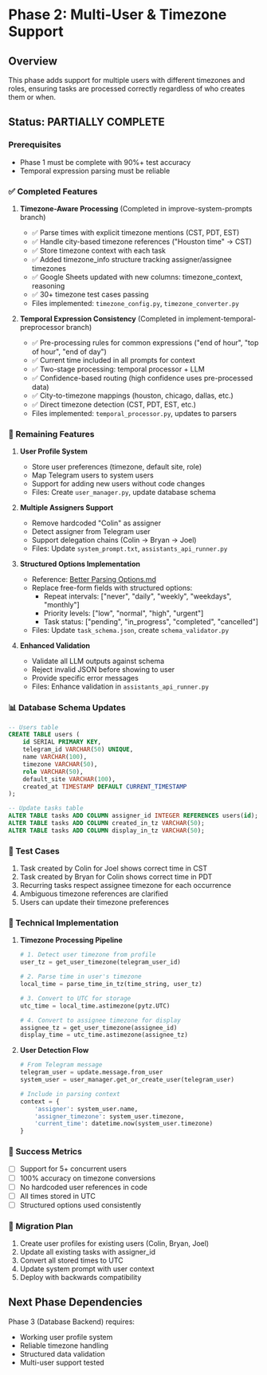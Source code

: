 # Phase 2: Multi-User & Timezone Support

## Overview
This phase adds support for multiple users with different timezones and roles, ensuring tasks are processed correctly regardless of who creates them or when.

## Status: PARTIALLY COMPLETE

### Prerequisites
- Phase 1 must be complete with 90%+ test accuracy
- Temporal expression parsing must be reliable

### ✅ Completed Features

1. **Timezone-Aware Processing** (Completed in improve-system-prompts branch)
   - ✅ Parse times with explicit timezone mentions (CST, PDT, EST)
   - ✅ Handle city-based timezone references ("Houston time" → CST)
   - ✅ Store timezone context with each task
   - ✅ Added timezone_info structure tracking assigner/assignee timezones
   - ✅ Google Sheets updated with new columns: timezone_context, reasoning
   - ✅ 30+ timezone test cases passing
   - Files implemented: `timezone_config.py`, `timezone_converter.py`

2. **Temporal Expression Consistency** (Completed in implement-temporal-preprocessor branch)
   - ✅ Pre-processing rules for common expressions ("end of hour", "top of hour", "end of day")
   - ✅ Current time included in all prompts for context
   - ✅ Two-stage processing: temporal processor + LLM
   - ✅ Confidence-based routing (high confidence uses pre-processed data)
   - ✅ City-to-timezone mappings (houston, chicago, dallas, etc.)
   - ✅ Direct timezone detection (CST, PDT, EST, etc.)
   - Files implemented: `temporal_processor.py`, updates to parsers

### 🎯 Remaining Features

1. **User Profile System**
   - Store user preferences (timezone, default site, role)
   - Map Telegram users to system users
   - Support for adding new users without code changes
   - Files: Create `user_manager.py`, update database schema

2. **Multiple Assigners Support**
   - Remove hardcoded "Colin" as assigner
   - Detect assigner from Telegram user
   - Support delegation chains (Colin → Bryan → Joel)
   - Files: Update `system_prompt.txt`, `assistants_api_runner.py`

3. **Structured Options Implementation**
   - Reference: [Better Parsing Options.md](./Better%20Parsing%20Options.md)
   - Replace free-form fields with structured options:
     - Repeat intervals: ["never", "daily", "weekly", "weekdays", "monthly"]
     - Priority levels: ["low", "normal", "high", "urgent"]
     - Task status: ["pending", "in_progress", "completed", "cancelled"]
   - Files: Update `task_schema.json`, create `schema_validator.py`

4. **Enhanced Validation**
   - Validate all LLM outputs against schema
   - Reject invalid JSON before showing to user
   - Provide specific error messages
   - Files: Enhance validation in `assistants_api_runner.py`

### 📊 Database Schema Updates
```sql
-- Users table
CREATE TABLE users (
    id SERIAL PRIMARY KEY,
    telegram_id VARCHAR(50) UNIQUE,
    name VARCHAR(100),
    timezone VARCHAR(50),
    role VARCHAR(50),
    default_site VARCHAR(100),
    created_at TIMESTAMP DEFAULT CURRENT_TIMESTAMP
);

-- Update tasks table
ALTER TABLE tasks ADD COLUMN assigner_id INTEGER REFERENCES users(id);
ALTER TABLE tasks ADD COLUMN created_in_tz VARCHAR(50);
ALTER TABLE tasks ADD COLUMN display_in_tz VARCHAR(50);
```

### 🧪 Test Cases
1. Task created by Colin for Joel shows correct time in CST
2. Task created by Bryan for Colin shows correct time in PDT
3. Recurring tasks respect assignee timezone for each occurrence
4. Ambiguous timezone references are clarified
5. Users can update their timezone preferences

### 🔧 Technical Implementation

1. **Timezone Processing Pipeline**
   ```python
   # 1. Detect user timezone from profile
   user_tz = get_user_timezone(telegram_user_id)
   
   # 2. Parse time in user's timezone
   local_time = parse_time_in_tz(time_string, user_tz)
   
   # 3. Convert to UTC for storage
   utc_time = local_time.astimezone(pytz.UTC)
   
   # 4. Convert to assignee timezone for display
   assignee_tz = get_user_timezone(assignee_id)
   display_time = utc_time.astimezone(assignee_tz)
   ```

2. **User Detection Flow**
   ```python
   # From Telegram message
   telegram_user = update.message.from_user
   system_user = user_manager.get_or_create_user(telegram_user)
   
   # Include in parsing context
   context = {
       'assigner': system_user.name,
       'assigner_timezone': system_user.timezone,
       'current_time': datetime.now(system_user.timezone)
   }
   ```

### 🎯 Success Metrics
- [ ] Support for 5+ concurrent users
- [ ] 100% accuracy on timezone conversions
- [ ] No hardcoded user references in code
- [ ] All times stored in UTC
- [ ] Structured options used consistently

### 🚀 Migration Plan
1. Create user profiles for existing users (Colin, Bryan, Joel)
2. Update all existing tasks with assigner_id
3. Convert all stored times to UTC
4. Update system prompt with user context
5. Deploy with backwards compatibility

## Next Phase Dependencies
Phase 3 (Database Backend) requires:
- Working user profile system
- Reliable timezone handling
- Structured data validation
- Multi-user support tested